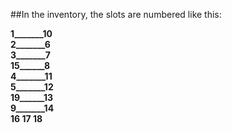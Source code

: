 ##In the inventory, the slots are numbered like this:

**1_______10**<br/>
**2_______6**<br/>
**3_______7**<br/>
**15______8**<br/>
**4_______11**<br/>
**5_______12**<br/>
**19______13**<br/>
**9_______14**<br/>
**16 17 18**<br/>